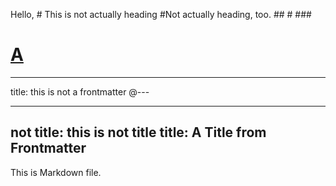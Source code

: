 Hello, # This is not actually heading
#Not actually heading, too. ## # ###

# [A](https://github.com/jooy2/vitepress-sidebar)

 ---
title: this is not a frontmatter
@---

---
not title: this is not title
title: A Title from Frontmatter
---

This is Markdown file.

